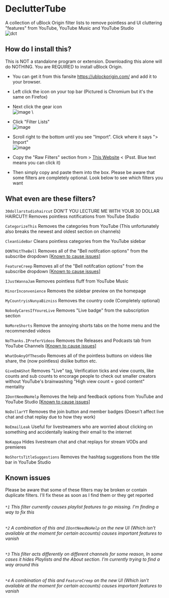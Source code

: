 # DeclutterTube
A collection of uBlock Origin filter lists to remove pointless and UI cluttering "features" from YouTube, YouTube Music and YouTube Studio
\
![dct](https://github.com/Git-Pikakid98/decluttertube/assets/12392651/ed52802d-8859-4fa1-a995-de7a470cbe4a)

## How do I install this?
This is NOT a standalone program or extension. Downloading this alone will do NOTHING. You are REQUIRED to install uBlock Origin.
- You can get it from this fansite https://ublockorigin.com/ and add it to your browser.
- Left click the icon on your top bar (Pictured is Chromium but it's the same on Firefox)
- Next click the gear icon
\
![image](https://github.com/Git-Pikakid98/decluttertube/assets/12392651/a013bb94-495c-459e-b2f1-143dcb1b630e)
\
- Click "Filter Lists"
\
![image](https://github.com/Git-Pikakid98/decluttertube/assets/12392651/692bd7aa-15a1-4727-bf54-db1ac74fb6ec)

- Scroll right to the bottom until you see "Import". Click where it says "> Import"
\
![image](https://github.com/Git-Pikakid98/decluttertube/assets/12392651/c73e0fa0-2ac1-4adc-9771-a04f0f817b48)

- Copy the "Raw Filters" section from > [This Website](https://git-pikakid98.github.io/other/decluttertube) < (Psst. Blue text means you can click it)
- Then simply copy and paste them into the box. Please be aware that some filters are completely optional. Look below to see which filters you want

## What even are these filters?

`30dollarstudiohaircut` DON'T YOU LECTURE ME WITH YOUR 30 DOLLAR HAIRCUT!! Removes pointless notifications from YouTube Studio

`CategorizeThis` Removes the categories from YouTube (This unfortunately also breaks the newest and oldest section on channels)

`CleanSideBar` Cleans pointless categories from the YouTube sidebar

`DONTHitTheBell` Removes all of the "Bell notifcation options" from the subscribe dropdown [[Known to cause issues]](https://github.com/Git-Pikakid98/decluttertube#1-this-filter-currently-causes-playlist-features-to-go-missing-im-finding-a-way-to-fix-this)

`FeatureCreep` Removes all of the "Bell notifcation options" from the subscribe dropdown [[Known to cause issues]](https://github.com/Git-Pikakid98/decluttertube#2-a-combination-of-this-and-idontneednohelp-on-the-new-ui-which-isnt-available-at-the-moment-for-certain-accounts-causes-important-features-to-vanish)

`IJustWannaJam` Removes pointless fluff from YouTube Music

`MinorInconvenience` Removes the sidebar preview on the homepage

`MyCountryisNunyaBizniss` Removes the country code (Completely optional)

`NobodyCaresIfYoureLive` Removes "Live badge" from the subscription section

`NoMoreShorts` Remove the annoying shorts tabs on the home menu and the recommended videos

`NoThanks.IPreferVideos` Removes the Releases and Podcasts tab from YouTube Channels [[Known to cause issues]](https://github.com/Git-Pikakid98/decluttertube#3-this-filter-acts-differently-on-different-channels-for-some-reason-in-some-cases-it-hides-playlists-and-the-about-section-im-currently-trying-to-find-a-way-around-this)

`WhatDoAnyOfTheseDo` Removes all of the pointless buttons on videos like share, the (now pointless) dislike button etc.

`GiveEmAShot` Removes "Live" tag, Verification ticks and view counts, like counts and sub counts to encorage people to check out smaller creators without YouTube's brainwashing "High view count = good content" mentality

`IDontNeedNoHelp` Removes the help and feedback options from YouTube and YouTube Studio [[Known to cause issues]](https://github.com/Git-Pikakid98/decluttertube#4-a-combination-of-this-and-featurecreep-on-the-new-ui-which-isnt-available-at-the-moment-for-certain-accounts-causes-important-features-to-vanish)

`NoDollarYT` Removes the join button and member badges (Doesn't affect live chat and chat replay due to how they work)

`NoEmailLeak` Useful for livestreamers who are worried about clicking on something and accidentally leaking their email to the internet

`NoKappa` Hides livestream chat and chat replays for stream VODs and premieres

`NoShortsTitleSuggestions` Removes the hashtag suggestions from the title bar in YouTube Studio

## Known issues
Please be aware that some of these filters may be broken or contain duplicate filters. I'll fix these as soon as I find them or they get reported

###### `*1` This filter currently causes playlist features to go missing. I'm finding a way to fix this
###### `*2` A combination of this and `IDontNeedNoHelp` on the new UI (Which isn't available at the moment for certain accounts) causes important features to vanish
###### `*3` This filter acts differently on different channels for some reason, In some cases it hides Playlists and the About section. I'm currently trying to find a way around this
###### `*4` A combination of this and `FeatureCreep` on the new UI (Which isn't available at the moment for certain accounts) causes important features to vanish
